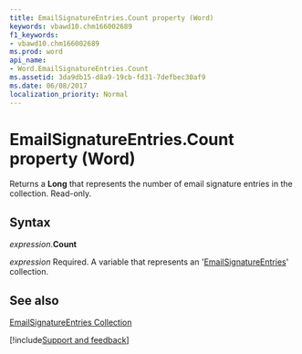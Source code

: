 ```yaml
---
title: EmailSignatureEntries.Count property (Word)
keywords: vbawd10.chm166002689
f1_keywords:
- vbawd10.chm166002689
ms.prod: word
api_name:
- Word.EmailSignatureEntries.Count
ms.assetid: 3da9db15-d8a9-19cb-fd31-7defbec30af9
ms.date: 06/08/2017
localization_priority: Normal
---
```



# EmailSignatureEntries.Count property (Word)

Returns a  **Long** that represents the number of email signature entries in the collection. Read-only.


## Syntax

_expression_.**Count**

_expression_ Required. A variable that represents an '[EmailSignatureEntries](Word.EmailSignatureEntries.md)' collection.


## See also


[EmailSignatureEntries Collection](Word.EmailSignatureEntries.md)

[!include[Support and feedback](~/includes/feedback-boilerplate.md)]
